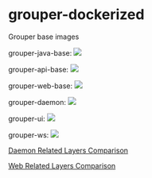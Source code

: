 # grouper-dockerized
Grouper base images

grouper-java-base: [![](https://badge.imagelayers.io/unicon/grouper-java-base:latest.svg)](https://imagelayers.io/?images=unicon/grouper-java-base:latest 'grouper-java-base')

grouper-api-base: [![](https://badge.imagelayers.io/unicon/grouper-api-base:latest.svg)](https://imagelayers.io/?images=unicon/grouper-api-base:latest 'grouper-api-base')

grouper-web-base: [![](https://badge.imagelayers.io/unicon/grouper-web-base:latest.svg)](https://imagelayers.io/?images=unicon/grouper-web-base:latest 'grouper-web-base')

grouper-daemon: [![](https://badge.imagelayers.io/unicon/grouper-daemon:latest.svg)](https://imagelayers.io/?images=unicon/grouper-daemon:latest 'grouper-daemon')

grouper-ui: [![](https://badge.imagelayers.io/unicon/grouper-ui:latest.svg)](https://imagelayers.io/?images=unicon/grouper-ui:latest 'grouper-ui')

grouper-ws: [![](https://badge.imagelayers.io/unicon/grouper-ws:latest.svg)](https://imagelayers.io/?images=unicon/grouper-ws:latest 'grouper-ws')

[Daemon Related Layers Comparison](https://imagelayers.io/?images=unicon%2Fgrouper-java-base:latest,unicon%2Fgrouper-api-base:latest,unicon%2Fgrouper-daemon:latest)

[Web Related Layers Comparison](https://imagelayers.io/?images=unicon%2Fgrouper-java-base:latest,unicon%2Fgrouper-api-base:latest,unicon%2Fgrouper-web-base:latest,unicon%2Fgrouper-ui:latest,unicon%2Fgrouper-ws:latest)
